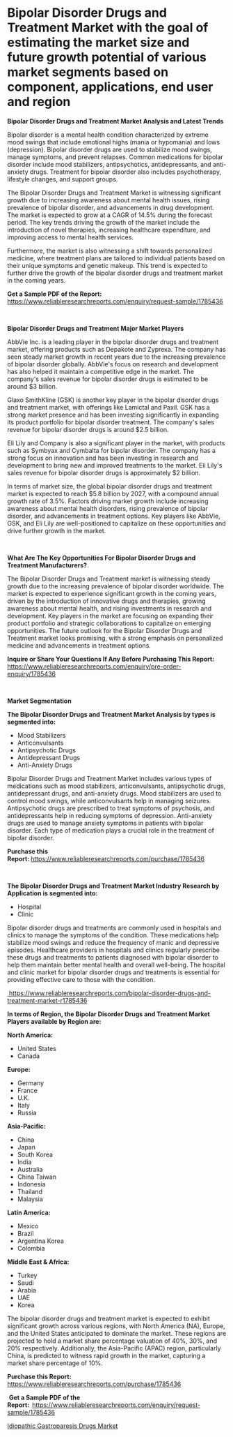 <p><h1>Bipolar Disorder Drugs and Treatment Market with the goal of estimating the market size and future growth potential of various market segments based on component, applications, end user and region</h1></p><p><strong>Bipolar Disorder Drugs and Treatment Market Analysis and Latest Trends</strong></p>
<p><p>Bipolar disorder is a mental health condition characterized by extreme mood swings that include emotional highs (mania or hypomania) and lows (depression). Bipolar disorder drugs are used to stabilize mood swings, manage symptoms, and prevent relapses. Common medications for bipolar disorder include mood stabilizers, antipsychotics, antidepressants, and anti-anxiety drugs. Treatment for bipolar disorder also includes psychotherapy, lifestyle changes, and support groups.</p><p>The Bipolar Disorder Drugs and Treatment Market is witnessing significant growth due to increasing awareness about mental health issues, rising prevalence of bipolar disorder, and advancements in drug development. The market is expected to grow at a CAGR of 14.5% during the forecast period. The key trends driving the growth of the market include the introduction of novel therapies, increasing healthcare expenditure, and improving access to mental health services.</p><p>Furthermore, the market is also witnessing a shift towards personalized medicine, where treatment plans are tailored to individual patients based on their unique symptoms and genetic makeup. This trend is expected to further drive the growth of the bipolar disorder drugs and treatment market in the coming years.</p></p>
<p><strong>Get a Sample PDF of the Report:&nbsp;</strong> <a href="https://www.reliableresearchreports.com/enquiry/request-sample/1785436">https://www.reliableresearchreports.com/enquiry/request-sample/1785436</a></p>
<p>&nbsp;</p>
<p><strong>Bipolar Disorder Drugs and Treatment Major Market Players</strong></p>
<p><p>AbbVie Inc. is a leading player in the bipolar disorder drugs and treatment market, offering products such as Depakote and Zyprexa. The company has seen steady market growth in recent years due to the increasing prevalence of bipolar disorder globally. AbbVie's focus on research and development has also helped it maintain a competitive edge in the market. The company's sales revenue for bipolar disorder drugs is estimated to be around $3 billion.</p><p>Glaxo SmithKline (GSK) is another key player in the bipolar disorder drugs and treatment market, with offerings like Lamictal and Paxil. GSK has a strong market presence and has been investing significantly in expanding its product portfolio for bipolar disorder treatment. The company's sales revenue for bipolar disorder drugs is around $2.5 billion.</p><p>Eli Lily and Company is also a significant player in the market, with products such as Symbyax and Cymbalta for bipolar disorder. The company has a strong focus on innovation and has been investing in research and development to bring new and improved treatments to the market. Eli Lily's sales revenue for bipolar disorder drugs is approximately $2 billion.</p><p>In terms of market size, the global bipolar disorder drugs and treatment market is expected to reach $5.8 billion by 2027, with a compound annual growth rate of 3.5%. Factors driving market growth include increasing awareness about mental health disorders, rising prevalence of bipolar disorder, and advancements in treatment options. Key players like AbbVie, GSK, and Eli Lily are well-positioned to capitalize on these opportunities and drive further growth in the market.</p></p>
<p>&nbsp;</p>
<p><strong>What Are The Key Opportunities For Bipolar Disorder Drugs and Treatment Manufacturers?</strong></p>
<p><p>The Bipolar Disorder Drugs and Treatment market is witnessing steady growth due to the increasing prevalence of bipolar disorder worldwide. The market is expected to experience significant growth in the coming years, driven by the introduction of innovative drugs and therapies, growing awareness about mental health, and rising investments in research and development. Key players in the market are focusing on expanding their product portfolio and strategic collaborations to capitalize on emerging opportunities. The future outlook for the Bipolar Disorder Drugs and Treatment market looks promising, with a strong emphasis on personalized medicine and advancements in treatment options.</p></p>
<p><strong>Inquire or Share Your Questions If Any Before Purchasing This Report:</strong> <a href="https://www.reliableresearchreports.com/enquiry/pre-order-enquiry/1785436">https://www.reliableresearchreports.com/enquiry/pre-order-enquiry/1785436</a></p>
<p>&nbsp;</p>
<p><strong>Market Segmentation</strong></p>
<p><strong>The Bipolar Disorder Drugs and Treatment Market Analysis by types is segmented into:</strong></p>
<p><ul><li>Mood Stabilizers</li><li>Anticonvulsants</li><li>Antipsychotic Drugs</li><li>Antidepressant Drugs</li><li>Anti-Anxiety Drugs</li></ul></p>
<p><p>Bipolar Disorder Drugs and Treatment Market includes various types of medications such as mood stabilizers, anticonvulsants, antipsychotic drugs, antidepressant drugs, and anti-anxiety drugs. Mood stabilizers are used to control mood swings, while anticonvulsants help in managing seizures. Antipsychotic drugs are prescribed to treat symptoms of psychosis, and antidepressants help in reducing symptoms of depression. Anti-anxiety drugs are used to manage anxiety symptoms in patients with bipolar disorder. Each type of medication plays a crucial role in the treatment of bipolar disorder.</p></p>
<p><strong>Purchase this Report:&nbsp;</strong><a href="https://www.reliableresearchreports.com/purchase/1785436">https://www.reliableresearchreports.com/purchase/1785436</a></p>
<p>&nbsp;</p>
<p><strong>The Bipolar Disorder Drugs and Treatment Market Industry Research by Application is segmented into:</strong></p>
<p><ul><li>Hospital</li><li>Clinic</li></ul></p>
<p><p>Bipolar disorder drugs and treatments are commonly used in hospitals and clinics to manage the symptoms of the condition. These medications help stabilize mood swings and reduce the frequency of manic and depressive episodes. Healthcare providers in hospitals and clinics regularly prescribe these drugs and treatments to patients diagnosed with bipolar disorder to help them maintain better mental health and overall well-being. The hospital and clinic market for bipolar disorder drugs and treatments is essential for providing effective care to those with the condition.</p></p>
<p><a href="https://www.reliableresearchreports.com/bipolar-disorder-drugs-and-treatment-market-r1785436">&nbsp;https://www.reliableresearchreports.com/bipolar-disorder-drugs-and-treatment-market-r1785436</a></p>
<p><strong>In terms of Region, the Bipolar Disorder Drugs and Treatment Market Players available by Region are:</strong></p>
<p>
    <p> <strong> North America: </strong>
        <ul>
            <li>United States</li>
            <li>Canada</li>
        </ul>
        </p> 
    <p> <strong> Europe: </strong>
        <ul>
            <li>Germany</li>
            <li>France</li>
            <li>U.K.</li>
            <li>Italy</li>
            <li>Russia</li>
        </ul>
        </p> 
    <p> <strong> Asia-Pacific: </strong>
        <ul>
            <li>China</li>
            <li>Japan</li>
            <li>South Korea</li>
            <li>India</li>
            <li>Australia</li>
            <li>China Taiwan</li>
            <li>Indonesia</li>
            <li>Thailand</li>
            <li>Malaysia</li>
        </ul>
        </p> 
    <p> <strong> Latin America: </strong>
        <ul>
            <li>Mexico</li>
            <li>Brazil</li>
            <li>Argentina Korea</li>
            <li>Colombia</li>
        </ul>
        </p> 
    <p> <strong> Middle East & Africa: </strong>
        <ul>
            <li>Turkey</li>
            <li>Saudi</li>
            <li>Arabia</li>
            <li>UAE</li>
            <li>Korea</li>
        </ul>
    </p>
    </p>
<p><p>The bipolar disorder drugs and treatment market is expected to exhibit significant growth across various regions, with North America (NA), Europe, and the United States anticipated to dominate the market. These regions are projected to hold a market share percentage valuation of 40%, 30%, and 20% respectively. Additionally, the Asia-Pacific (APAC) region, particularly China, is predicted to witness rapid growth in the market, capturing a market share percentage of 10%.</p></p>
<p><strong>Purchase this Report: </strong><a href="https://www.reliableresearchreports.com/purchase/1785436">https://www.reliableresearchreports.com/purchase/1785436</a></p>
<p>&nbsp;<strong>Get a Sample PDF of the Report:&nbsp;&nbsp;</strong><a href="https://www.reliableresearchreports.com/enquiry/request-sample/1785436">https://www.reliableresearchreports.com/enquiry/request-sample/1785436</a></p>
<p><strong></strong></p>
<p><p><a href="https://github.com/irfadac/Market-Research-Report-List-4/blob/main/idiopathic-gastroparesis-drugs-market.md">Idiopathic Gastroparesis Drugs Market</a></p></p>